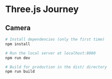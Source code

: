 # Three.js Journey

## Camera

``` bash
# Install dependencies (only the first time)
npm install

# Run the local server at localhost:8080
npm run dev

# Build for production in the dist/ directory
npm run build
```
